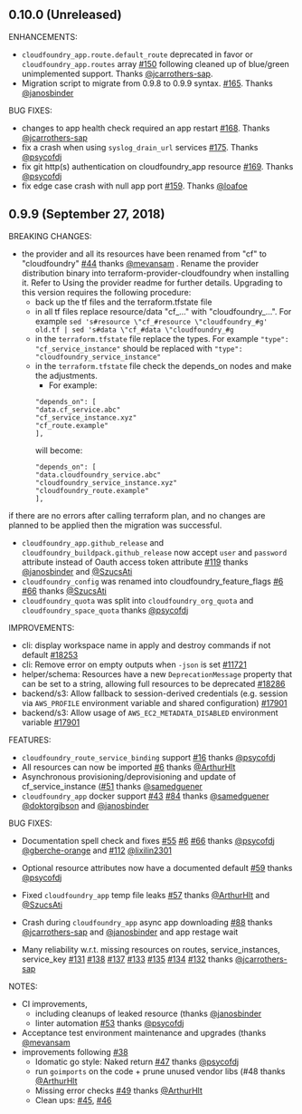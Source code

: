 ## 0.10.0  (Unreleased)

ENHANCEMENTS:
 * `cloudfoundry_app.route.default_route` deprecated in favor or `cloudfoundry_app.routes` array [#150](https://github.com/mevansam/terraform-provider-cf/pull/150) following cleaned up of blue/green unimplemented support. Thanks [@jcarrothers-sap](https://github.com/jcarrothers-sap).
 * Migration script to migrate from 0.9.8 to 0.9.9 syntax. [#165](https://github.com/mevansam/terraform-provider-cf/pull/165). Thanks [@janosbinder](https://github.com/janosbinder)

BUG FIXES:
  * changes to app health check required an app restart [#168](https://github.com/mevansam/terraform-provider-cf/pull/168). Thanks [@jcarrothers-sap](https://github.com/jcarrothers-sap)
  * fix a crash when using `syslog_drain_url` services [#175](https://github.com/mevansam/terraform-provider-cf/pull/175). Thanks [@psycofdj](https://github.com/psycofdj)
  * fix git http(s) authentication on cloudfoundry_app resource [#169](https://github.com/mevansam/terraform-provider-cf/pull/169). Thanks [@psycofdj](https://github.com/psycofdj)
  * fix edge case crash with null app port [#159](https://github.com/mevansam/terraform-provider-cf/pull/159). Thanks [@loafoe](https://github.com/loafoe)

## 0.9.9 (September 27, 2018)

BREAKING CHANGES:

* the provider and all its resources have been renamed from "cf" to "cloudfoundry" [#44](https://github.com/mevansam/terraform-provider-cf/issues/44) thanks [@mevansam](https://github.com/mevansam) . Rename the provider distribution binary into terraform-provider-cloudfoundry when installing it. Refer to Using the provider readme for further details. Upgrading to this version requires the following procedure:
    * back up the tf files and the terraform.tfstate file
    * in all tf files replace resource/data "cf_..." with "cloudfoundry_...". For example `sed 's#resource \"cf_#resource \"cloudfoundry_#g' old.tf | sed 's#data \"cf_#data \"cloudfoundry_#g`
    * in the `terraform.tfstate` file replace the types. For example `"type": "cf_service_instance"` should be replaced with `"type": "cloudfoundry_service_instance"`
    * in the `terraform.tfstate` file check the depends_on nodes and make the adjustments.
        * For example:
        ```
        "depends_on": [
        "data.cf_service.abc"
        "cf_service_instance.xyz"
        "cf_route.example"
        ],
        ```
        will become:
        ```
        "depends_on": [
        "data.cloudfoundry_service.abc"
        "cloudfoundry_service_instance.xyz"
        "cloudfoundry_route.example"
        ],
        ```

if there are no errors after calling terraform plan, and no changes are planned to be applied then the migration was successful.

* `cloudfoundry_app.github_release` and `cloudfoundry_buildpack.github_release` now accept `user` and `password` attribute instead of Oauth access token attribute [#119](https://github.com/mevansam/terraform-provider-cf/issues/119) thanks  [@janosbinder](https://github.com/janosbinder) and
[@SzucsAti](https://github.com/SzucsAti)
* `cloudfoundry_config` was renamed into cloudfoundry_feature_flags [#6](https://github.com/mevansam/terraform-provider-cf/issues/#6) [#66](https://github.com/mevansam/terraform-provider-cf/issues/66) thanks [@SzucsAti](https://github.com/mevansam)
* `cloudfoundry_quota` was split into `cloudfoundry_org_quota` and `cloudfoundry_space_quota` thanks [@psycofdj](https://github.com/psycofdj)

IMPROVEMENTS:

* cli: display workspace name in apply and destroy commands if not default [#18253](https://github.com/hashicorp/terraform/issues/18253)
* cli: Remove error on empty outputs when `-json` is set [#11721](https://github.com/hashicorp/terraform/issues/11721)
* helper/schema: Resources have a new `DeprecationMessage` property that can be set to a string, allowing full resources to be deprecated [#18286](https://github.com/hashicorp/terraform/issues/18286)
* backend/s3: Allow fallback to session-derived credentials (e.g. session via `AWS_PROFILE` environment variable and shared configuration) [#17901](https://github.com/hashicorp/terraform/issues/17901)
* backend/s3: Allow usage of `AWS_EC2_METADATA_DISABLED` environment variable [#17901](https://github.com/hashicorp/terraform/issues/17901)

FEATURES:

* `cloudfoundry_route_service_binding` support [#16](https://github.com/mevansam/terraform-provider-cf/issues/16) thanks [@psycofdj](https://github.com/psycofdj)
* All resources can now be imported [#6](https://github.com/mevansam/terraform-provider-cf/issues/#6) thanks [@ArthurHlt](https://github.com/ArthurHlt)
* Asynchronous provisioning/deprovisioning and update of cf_service_instance ([#51](https://github.com/mevansam/terraform-provider-cf/issues/51) thanks [@samedguener](https://github.com/samedguener)
* `cloudfoundry_app` docker support [#43](https://github.com/mevansam/terraform-provider-cf/issues/#43) [#84](https://github.com/mevansam/terraform-provider-cf/issues/#84) thanks [@samedguener](https://github.com/samedguener) [@doktorgibson](https://github.com/doktorgibson) and [@janosbinder](https://github.com/janosbinder)

BUG FIXES:

* Documentation spell check and fixes [#55](https://github.com/mevansam/terraform-provider-cf/issues/55) [#6](https://github.com/mevansam/terraform-provider-cf/issues/#6) [#66](https://github.com/mevansam/terraform-provider-cf/issues/66) thanks [@psycofdj](https://github.com/psycofdj) [@gberche-orange](https://github.com/gberche-orange) and [#112](https://github.com/mevansam/terraform-provider-cf/issues/#112)  [@lixilin2301](https://github.com/lixilin2301)

* Optional resource attributes now have a documented default [#59](https://github.com/mevansam/terraform-provider-cf/issues/59) thanks [@psycofdj](https://github.com/psycofdj)
* Fixed `cloudfoundry_app` temp file leaks [#57](https://github.com/mevansam/terraform-provider-cf/issues/57) thanks [@ArthurHlt](https://github.com/ArthurHlt) and [@SzucsAti](https://github.com/SzucsAti)
* Crash during `cloudfoundry_app` async app downloading [#88](https://github.com/mevansam/terraform-provider-cf/issues/88) thanks [@jcarrothers-sap](https://github.com/jcarrothers-sap) and [@janosbinder](https://github.com/janosbinder) and app restage wait
* Many reliability w.r.t. missing resources on routes, service_instances, service_key [#131](https://github.com/mevansam/terraform-provider-cf/issues/131) [#138](https://github.com/mevansam/terraform-provider-cf/issues/138) [#137](https://github.com/mevansam/terraform-provider-cf/issues/137) [#133](https://github.com/mevansam/terraform-provider-cf/issues/133) [#135](https://github.com/mevansam/terraform-provider-cf/issues/135) [#134](https://github.com/mevansam/terraform-provider-cf/issues/134) [#132](https://github.com/mevansam/terraform-provider-cf/issues/132) thanks [@jcarrothers-sap](https://github.com/jcarrothers-sap)

NOTES:

* CI improvements,
    * including cleanups of leaked resource (thanks [@janosbinder](https://github.com/janosbinder)
    * linter automation [#53](https://github.com/mevansam/terraform-provider-cf/issues/53) thanks [@psycofdj](https://github.com/psycofdj)
* Acceptance test environment maintenance and upgrades (thanks [@mevansam](https://github.com/mevansam)
* improvements following [#38](https://github.com/mevansam/terraform-provider-cf/issues/38)
    * Idomatic go style: Naked return [#47](https://github.com/mevansam/terraform-provider-cf/issues/47) thanks [@psycofdj](https://github.com/psycofdj)
    * run `goimports` on the code + prune unused vendor libs (#48 thanks [@ArthurHlt](https://github.com/ArthurHlt)
    * Missing error checks [#49](https://github.com/mevansam/terraform-provider-cf/issues/49) thanks [@ArthurHlt](https://github.com/ArthurHlt)
    * Clean ups: [#45](https://github.com/mevansam/terraform-provider-cf/issues/45), [#46](https://github.com/mevansam/terraform-provider-cf/issues/46)

<!-- Local Variables: -->
<!-- End: -->
